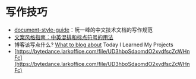 # 写作技巧

- [document-style-guide](https://github.com/ruanyf/document-style-guide)：阮一峰的中文技术文档的写作规范
- [文案风格指南：中英混排和标点符号的用法](https://tingtalk.me/style-guide/)
- 博客该写点什么?
[What to blog about](https://simonwillison.net/2022/Nov/6/what-to-blog-about/)
Today I Learned
My Projects
- [https://bytedance.larkoffice.com/file/UD3hboSdaomdO2xvdfscZcWHnFc](https://bytedance.larkoffice.com/file/UD3hboSdaomdO2xvdfscZcWHnFc)
